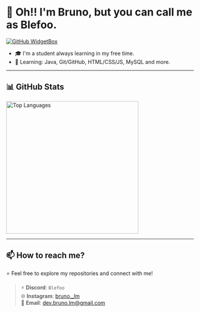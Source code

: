 # 👋 Oh!! I'm Bruno, but you can call me as Blefoo.

[![GitHub WidgetBox](https://github-widgetbox.vercel.app/api/profile?username=Blefoo&theme=darkmode&data=followers,repositories,stars,commits)](https://github.com/Jurredr/github-widgetbox)

- 🎓 I'm a student always learning in my free time.
- 🌱 Learning: Java, Git/GitHub, HTML/CSS/JS, MySQL and more.  

---

## 📊 GitHub Stats

<a href="https://github.com/Blefoo">
  <img src="https://github-readme-stats.vercel.app/api/top-langs?username=Blefoo&show_icons=true&locale=en&layout=compact&theme=dark" alt="Top Languages" width=355px/>
</a>

---

## 📫 How to reach me?

⭐ Feel free to explore my repositories and connect with me!

> ⚡ **Discord**: `Blefoo`  
> 🌐 **Instagram**: [bruno._lm](https://www.instagram.com/bruno._lm/)  
> 📧 **Email**: [dev.bruno.lm@gmail.com](mailto:dev.bruno.lm@gmail.com)
